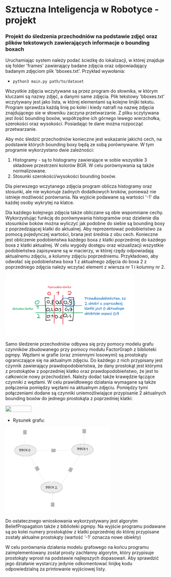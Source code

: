 # Sztuczna Inteligencja w Robotyce - projekt
### Projekt do śledzenia przechodniów na podstawie zdjęć oraz plików tekstowych zawierających informacje o bounding boxach

Uruchamiając system należy podać ścieżkę do lokalizacji, w której znajduje się folder 'frames' zawierający badane zdjęcia oraz odpowiadający badanym zdjęciom plik 'bboxes.txt'. 
Przykład wywołania:

- `python3 main.py path/to/dataset`

Wszystkie zdjęcia wczytywane są przez program do słownika, w którym kluczami są nazwy zdjęć, a danymi same zdjęcia. Plik tekstowy 'bboxes.txt' wczytywany jest jako lista, w której elementami są kolejne linijki tekstu. Program sprawdza każdą linię po kolei i kiedy natrafi na nazwę zdjęcia znajdującego sie w słowniku zaczyna przetwarzanie. Z pliku sczytywana jest ilość bounding boxów, współrzędne ich górnego lewego wierzchołka, szerokości oraz wysokości. Posiadając te dane można rozpocząć przetwarzanie. 

Aby móc śledzić przechodniów konieczne jest wskazanie jakichś cech, na podstawie których bounding boxy będą ze sobą porównywane. W tym programie wykorzystano dwie zależności: 
1. Histogramy - są to histogramy zawierające w sobie wszystkie 3 składowe przestrzeni kolorów BGR. W celu porównywania są także normalizowane.
2. Stosunki szerokości/wysokości bounding boxów.

Dla pierwszego wczytanego zdjęcia program oblicza histogramy oraz stosunki, ale nie wykonuje żadnych dodatkowych kroków, ponieważ nie istnieje możliwość porównania. Na wyjście podawane są wartości '-1' dla każdej osoby wykrytej na klatce.

Dla każdego kolejnego zdjęcia także obliczane są obie wspomniane cechy. Wykorzystując funkcję do porównywania histogramów oraz dzielenie dla stosunków boków można wyliczyć jak podobne do siebie są bounding boxy z poprzedzającej klatki do aktualnej. Aby reprezentować podobieństwo za pomocą pojedynczej wartości, brana jest średnia z obu cech. Konieczne jest obliczenie podobieństwa każdego boxa z klatki poprzedniej do każdego boxa z klatki aktualnej. W celu wygody dostępu oraz wizualizacji wszystkie podobieństwa zapisywane są w macierzy, w której rzędy odpowiadają aktualnemu zdjęciu, a kolumny zdjęciu poprzedniemu. Przykładowo, aby odwołać się podobieństwa boxa 1 z aktualnego zdjęcia do boxa 2 z poprzedniego zdjęcia należy wczytać element z wiersza nr 1 i kolumny nr 2.

<img src="https://github.com/cezarywawrzyniak/pedestrian_tracking_project/blob/main/drawings/mt1.png" width=80% height=80%>

Samo śledzenie przechodniów odbywa się przy pomocy modelu grafu czynników zbudowanego przy pomocy modułu FactorGraph z biblioteki pgmpy. Węzłami w grafie (oraz zmiennymi losowymi) są prostokąty ograniczające się na aktualnym zdjęciu. Do każdego z nich przypisany jest czynnik zawierający prawdopodobieństwa, że dany prostokąt jest którymś z prostokątów z poprzedniej klatko oraz prawdopodobieństwo, że jest to całkowicie nowy przechodzień. Należy dodać także krawędzie łączące czynniki z węzłami. W celu prawidłowego działania wymagane są także połączenia pomiędzy węzłami na aktualnym zdjęciu. Pomiędzy tymi połączeniami dodane są czynniki uniemożliwiające przypisanie 2 aktualnych bounding boxów do jednego prostokąta z poprzedniej klatki: 

<img src="hhttps://github.com/cezarywawrzyniak/pedestrian_tracking_project/blob/main/drawings/mt2.png" width=40% height=40%>

- Rysunek grafu:
<img src="https://github.com/cezarywawrzyniak/pedestrian_tracking_project/blob/main/drawings/fg.png" width=65% height=65%>

Do ostatecznego wnioskowania wykorzystywany jest algorytm BeliefPropagation także z biblioteki pgmpy. Na wyjście programu podawane są po kolei numery prostokątów z klatki poprzedniej do której przypisane zostały aktualne prostokąty (wartość '-1' oznacza nowe obiekty)

W celu porównania działania modelu grafowego na końcu programu zaimplementowany został prosty zachłanny algorytm, który przypisuje prostokąty wprost na podstawie najlepszych dopasowań. Aby sprawdzić jego działanie wystarczy jedynie odkomentować linijkę kodu odpowiedzialną za printowanie wyjściowej listy.
